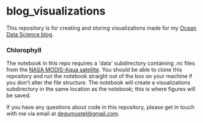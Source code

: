 # blog_visualizations
This repository is for creating and storing visualizations made for my [Ocean Data Science blog](https://oceandatascience.medium.com/).

### Chlorophyll
The notebook in this repo requires a 'data' subdirectory containing .nc files from the [NASA MODIS-Aqua satellite](https://neo.sci.gsfc.nasa.gov/view.php?datasetId=MY1DMM_CHLORA&date=2019-02-01). You should be able to clone this repository and run the notebook straight out of the box on your machine if you don't alter the file structure. The notebook will create a visualizations subdirectory in the same location as the notebook; this is where figures will be saved. 


If you have any questions about code in this repository, please get in touch with me via email at degumustel@gmail.com. 